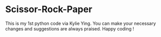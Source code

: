 # Scissor-Rock-Paper
This is my 1st python code via Kylie Ying.
You can make your necessary changes and suggestions are always praised.
Happy coding !
